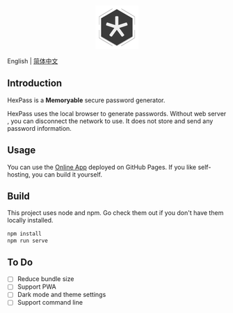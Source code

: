 <p align="center"><a href="https://petrichor.github.io/HexPass/" target="_blank" rel="noopener noreferrer"><img width="100" src="src/assets/logo.png" alt="HexPass logo"></a></p>

English | [简体中文](./README.zh-CN.md)

## Introduction
HexPass is a **Memoryable** secure password generator.

HexPass uses the local browser to generate passwords. Without web server , you can disconnect the network to use. It does not store and send any password information.

## Usage
You can use the [Online App](https://petrichor.github.io/HexPass/) deployed on GitHub Pages. If you like self-hosting, you can build it yourself.

## Build
This project uses node and npm. Go check them out if you don't have them locally installed.
```
npm install
npm run serve
```
## To Do
- [ ] Reduce bundle size
- [ ] Support PWA
- [ ] Dark mode and theme settings
- [ ] Support command line